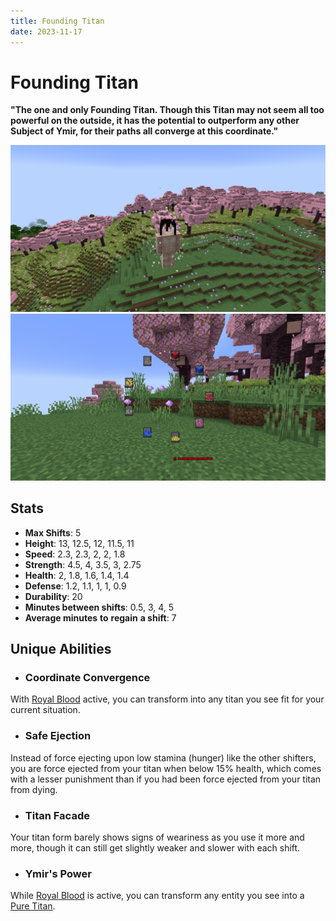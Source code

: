 ```yaml
---
title: Founding Titan
date: 2023-11-17
---
```


# Founding Titan
**"The one and only Founding Titan. Though this Titan may not seem all too powerful on the outside, it has the potential to outperform any other Subject of Ymir, for their paths all converge at this coordinate."**

![The Founding Titan in a Cherry Blossom biome](../images/founding_titan_full.png)
![The Founding Titan's shift into other titan radial menu (in a Cherry Blossom biome)](../images/founding_titan_selection_menu.png)

## Stats
* __Max Shifts__: 5
* __Height__: 13, 12.5, 12, 11.5, 11
* __Speed__: 2.3, 2.3, 2, 2, 1.8
* __Strength__: 4.5, 4, 3.5, 3, 2.75
* __Health__: 2, 1.8, 1.6, 1.4, 1.4
* __Defense__: 1.2, 1.1, 1, 1, 0.9
* __Durability__: 20
* __Minutes between shifts__: 0.5, 3, 4, 5
* __Average minutes__ __to__ __regain__ __a shift__: 7

## Unique Abilities
* ### Coordinate Convergence
With [Royal Blood](../misc/royal_blood.md) active, you can transform into any titan you see fit for your current situation.
* ### Safe Ejection
Instead of force ejecting upon low stamina (hunger) like the other shifters, you are force ejected from your titan when below 15% health, which comes with a lesser punishment than if you had been force ejected from your titan from dying.
* ### Titan Facade
Your titan form barely shows signs of weariness as you use it more and more, though it can still get slightly weaker and slower with each shift.
* ### Ymir's Power
While [Royal Blood](../misc/royal_blood.md) is active, you can transform any entity you see into a [Pure Titan](../misc/pure_titans.md).